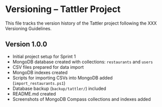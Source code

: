 # Versioning – Tattler Project

This file tracks the version history of the Tattler project following the XXX Versioning Guidelines.

## Version 1.0.0
- Initial project setup for Sprint 1
- MongoDB database created with collections: `restaurants` and `users`
- CSV files prepared for data import
- MongoDB indexes created
- Scripts for importing CSVs into MongoDB added (`import_restaurants.ps1`)
- Database backup (`backup/tattler/`) included
- README.md created
- Screenshots of MongoDB Compass collections and indexes added
